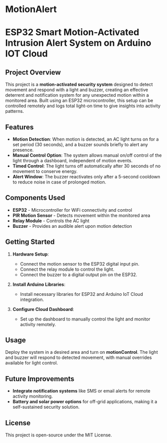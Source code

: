 # MotionAlert
# ESP32 Smart Motion-Activated Intrusion Alert System on Arduino IOT Cloud

## Project Overview
This project is a **motion-activated security system** designed to detect movement and respond with a light and buzzer, creating an effective deterrent and notification system for any unexpected motion within a monitored area. Built using an ESP32 microcontroller, this setup can be controlled remotely and logs total light-on time to give insights into activity patterns.

## Features
- **Motion Detection**: When motion is detected, an AC light turns on for a set period (30 seconds), and a buzzer sounds briefly to alert any presence.
- **Manual Control Option**: The system allows manual on/off control of the light through a dashboard, independent of motion events.
- **Timed Control**: The light turns off automatically after 30 seconds of no movement to conserve energy.
- **Alert Window**: The buzzer reactivates only after a 5-second cooldown to reduce noise in case of prolonged motion.

## Components Used
- **ESP32** - Microcontroller for WiFi connectivity and control
- **PIR Motion Sensor** - Detects movement within the monitored area
- **Relay Module** - Controls the AC light
- **Buzzer** - Provides an audible alert upon motion detection

## Getting Started
1. **Hardware Setup**: 
   - Connect the motion sensor to the ESP32 digital input pin.
   - Connect the relay module to control the light.
   - Connect the buzzer to a digital output pin on the ESP32.

2. **Install Arduino Libraries**: 
   - Install necessary libraries for ESP32 and Arduino IoT Cloud integration.

3. **Configure Cloud Dashboard**: 
   - Set up the dashboard to manually control the light and monitor activity remotely.

## Usage
Deploy the system in a desired area and turn on **motionControl**. The light and buzzer will respond to detected movement, with manual overrides available for light control.

## Future Improvements
- **Integrate notification systems** like SMS or email alerts for remote activity monitoring.
- **Battery and solar power options** for off-grid applications, making it a self-sustained security solution.

## License
This project is open-source under the MIT License.

